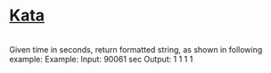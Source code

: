 # <a href=https://www.codewars.com/kata/5502ddd734137e90af000f62>Kata</a>
<br>
Given time in seconds, return formatted string, as shown in following example:
Example: Input: 90061 sec
Output: 1 1 1 1
<br>
